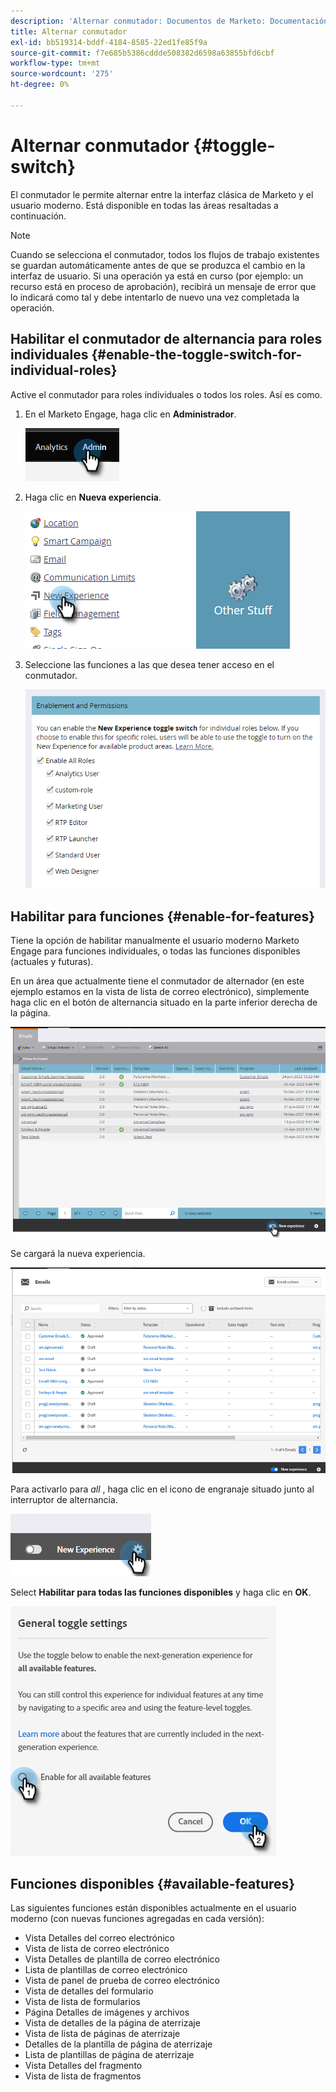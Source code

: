 ```yaml
---
description: 'Alternar conmutador: Documentos de Marketo: Documentación del producto'
title: Alternar conmutador
exl-id: bb519314-bddf-4184-8585-22ed1fe85f9a
source-git-commit: f7e685b5386cddde508382d6598a63855bfd6cbf
workflow-type: tm+mt
source-wordcount: '275'
ht-degree: 0%

---
```


# Alternar conmutador {#toggle-switch}

El conmutador le permite alternar entre la interfaz clásica de Marketo y el usuario moderno. Está disponible en todas las áreas resaltadas a continuación.

>[!NOTE]
>
>Cuando se selecciona el conmutador, todos los flujos de trabajo existentes se guardan automáticamente antes de que se produzca el cambio en la interfaz de usuario. Si una operación ya está en curso (por ejemplo: un recurso está en proceso de aprobación), recibirá un mensaje de error que lo indicará como tal y debe intentarlo de nuevo una vez completada la operación.

## Habilitar el conmutador de alternancia para roles individuales {#enable-the-toggle-switch-for-individual-roles}

Active el conmutador para roles individuales o todos los roles. Así es como.

1. En el Marketo Engage, haga clic en **Administrador**.

   ![](assets/toggle-switch-1.png)

1. Haga clic en **Nueva experiencia**.

   ![](assets/toggle-switch-2.png)

1. Seleccione las funciones a las que desea tener acceso en el conmutador.

   ![](assets/toggle-switch-3.png)

## Habilitar para funciones {#enable-for-features}

Tiene la opción de habilitar manualmente el usuario moderno Marketo Engage para funciones individuales, o todas las funciones disponibles (actuales y futuras).

En un área que actualmente tiene el conmutador de alternador (en este ejemplo estamos en la vista de lista de correo electrónico), simplemente haga clic en el botón de alternancia situado en la parte inferior derecha de la página.

![](assets/toggle-switch-4.png)

Se cargará la nueva experiencia.

![](assets/toggle-switch-5.png)

Para activarlo para _all_ , haga clic en el icono de engranaje situado junto al interruptor de alternancia.

![](assets/toggle-switch-6.png)

Select **Habilitar para todas las funciones disponibles** y haga clic en **OK**.

![](assets/toggle-switch-7.png)

## Funciones disponibles {#available-features}

Las siguientes funciones están disponibles actualmente en el usuario moderno (con nuevas funciones agregadas en cada versión):

* Vista Detalles del correo electrónico
* Vista de lista de correo electrónico
* Vista Detalles de plantilla de correo electrónico
* Lista de plantillas de correo electrónico
* Vista de panel de prueba de correo electrónico
* Vista de detalles del formulario
* Vista de lista de formularios
* Página Detalles de imágenes y archivos
* Vista de detalles de la página de aterrizaje
* Vista de lista de páginas de aterrizaje
* Detalles de la plantilla de página de aterrizaje
* Lista de plantillas de página de aterrizaje
* Vista Detalles del fragmento
* Vista de lista de fragmentos




